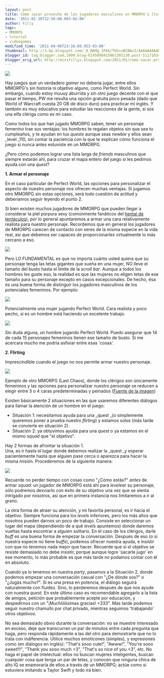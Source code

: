 ```yaml
---
layout: post
title: Cómo sacar provecho de los jugadores masculinos en MMORPG's [tutorial]
date: '2011-01-30T22:50:00.003-02:00'
author: Filly
tags:
- MMORPG
- tutorial
- videogames
modified_time: '2011-04-06T23:16:09.953-03:00'
thumbnail: http://3.bp.blogspot.com/_H_NAMg_1FKk/TUSsvBCBAxI/AAAAAAAAAHE/kFx3Wx7zN1I/s72-c/PWCleric.jpg
blogger_id: tag:blogger.com,1999:blog-6145090415061302130.post-5117103436059374465
blogger_orig_url: http://missfillys.blogspot.com/2011/01/como-sacar-provecho-de-los-jugadores.html
---
```


[![](http://3.bp.blogspot.com/_H_NAMg_1FKk/TUSsvBCBAxI/AAAAAAAAAHE/kFx3Wx7zN1I/s320/PWCleric.jpg)][0]  

Hay juegos que un verdadero _gamer_ no debería jugar, entre ellos MMORPG's sin historia ni objetivo alguno,
como Perfect World. Sin embargo, cuando estoy muuuy aburrida y sin otro juego decente con el que pasar el tiempo,
PW me resulta una opción gratuita poco pesada (dado que World of Warcraft cuesta 20 GB de disco duro) para practicar
mi inglés. Y también es muy educativo para estudiar las reacciones de la gente, si sos una elfa clériga como es mi caso.

Como todos los que han jugado MMORPG saben, tener un personaje femenino trae sus ventajas: los hombres te regalan
objetos sin que sea tu cumpleaños, y te ayudan en tus _quests_ aunque seas _newbie_ y ellos sean _level _110, sin
contar la paciencia con la que te explican cómo funciona el juego si nunca antes estuviste en un MMORPG.

¿Pero cómo podemos lograr una lista larga de _friends_ masculinos que siempre estarán ahí, para cruzar el mapa entero
del juego si les pedimos ayuda con una _quest_?

**1\. Armar el personaje**

En el caso particular de Perfect World, las opciones para personalizar el aspecto de nuestro personaje nos ofrecen
muchas ventajas. Si jugamos otro MMORPG sin estas opciones, será todo cuestión de actitud y deberíamos seguir leyendo
el punto 2\.

Si bien existen muchos jugadores de MMORPG que pueden llegar a considerar la piel púrpura sexy (comúnmente fanáticos
del [hentai de tentáculos][1]), por lo general apuntaremos a armar una cara relativamente realista para nuestro
personaje. Recordemos que en general los jugadores de MMORPG carecen de contacto con seres de la misma especie en la
vida real, así que debemos ser capaces de proporcionarles virtualmente lo más cercano a eso.

[![](http://1.bp.blogspot.com/_H_NAMg_1FKk/TUM2waeycfI/AAAAAAAAAGI/FqlYqh1abkg/s320/pwscreen1.jpg)][2]

Pero LO FUNDAMENTAL es que no importa cuánto usted quiera que su personaje tenga las tetas gigantes que sueña en
una mujer, NO lleve el tamaño del busto hasta el límite de la _scroll bar_. Aunque a todos los hombres les guste eso,
la realidad es que las mujeres no eligen tetas de ese tamaño para su personaje excepto en casos excepcionales.
De hecho, ésa es una buena forma de distinguir los jugadores masculinos de los potenciales femeninos. Por ejemplo:

[![](http://2.bp.blogspot.com/_H_NAMg_1FKk/TUM5xi6SXsI/AAAAAAAAAGo/n9xkuVUOJOs/s320/pwscreen31.jpg)][3]

Potencialmente una mujer jugando Perfect World. Cara realista y poco pecho, si es un hombre está haciendo un
excelente trabajo.

[![](http://2.bp.blogspot.com/_H_NAMg_1FKk/TUM5Hay914I/AAAAAAAAAGU/xl8CviNZR30/s320/pwscreen21.jpg)][4]

Sin duda alguna, un hombre jugando Perfect World. Puedo asegurar que 14 de cada 15 personajes femeninos tienen ese
tamaño de busto. Si me acercara mucho me podría asfixiar entre esas 'cosas'.

**2\. Flirting**

Imprescindible cuando el juego no nos permite armar nuestro personaje.  

[![](http://4.bp.blogspot.com/_H_NAMg_1FKk/TURvkr7mRCI/AAAAAAAAAHA/enOTDaCiEG0/s320/lastchaos.jpg)][5]

Ejemplo de otro MMORPG (Last Chaos), donde los clérigos son únicamente femeninos y las opciones para personalizar
nuestro personaje se reducen a elegir entre 3 o 4 caras predeterminadas y peinados ([Fuente de la imagen][6])

Existen básicamente 2 situaciones en las que usaremos diferentes diálogos para llamar la atención de un hombre en
el juego:

* Situación 1: necesitamos ayuda para una _quest _(o simplemente queremos poner a prueba nuestro _flirting_) y
estamos solos (más tarde se convierte en situación 2).
* Situación 2: ya obtuvimos ayuda para una _quest_ o ya estamos en el mismo _squad_ que "el objetivo".

Hay 2 formas de afrontar la situación 1\.  
Una, es ir hasta el lugar donde debemos realizar la _quest _y esperar pacientemente hasta que alguien pase cerca
o aparezca para hacer la misma misión. Procederemos de la siguiente manera:

[![](http://1.bp.blogspot.com/_H_NAMg_1FKk/TURs4TdZACI/AAAAAAAAAG8/Sw9U4qx3P48/s320/diagramapw.png)][7]

Recuerde no perder tiempo con cosas como "¿Cómo estás?" _antes_ de armar _squad_: un jugador de MMORPG está ahí
para _levelear_ su personaje, sólo podremos desviarlo con éxito de su objetivo una vez que se sienta intrigado por
nosotros, así que en primera instancia nos limitaremos a ir al grano.

La otra forma de atraer su atención, y mi favorita personal, es ir hacia el objetivo. Siempre funciona para los _levels_
inferiores, pero los más altos que nosotros pueden darnos un poco de trabajo. Consiste en seleccionar un lugar del mapa
(dependiendo de a qué _levels_ apuntemos) donde daremos vueltas hasta encontrar a alguien solitario.
En el caso de los clérigos, darle _buff_ es una buena forma de empezar la conversación. Después de eso
(o si nuestra especie no tiene _buffs_), podemos ofrecer nuestra ayuda, e insistir con que no tenemos nada mejor que
hacer. Recuerde que si el objetivo se resiste demasiado no debe insistir, porque aunque logre 'sacarle jugo' en ese
momento, lo más probable es que más tarde no podamos contar con él en absoluto.  

Cuando ya lo tenemos en nuestra _party_, pasamos a la Situación 2, donde podemos empezar una conversación casual con
"¿De dónde sos?" o "¿Jugás mucho?". Si es una presa en potencia, el diálogo seguirá naturalmente con fluidez. Sino,
lo perderemos después de que nos ayude con nuestra _quest_. En este último caso es recomendable agregarlo a la lista
de amigos, petición que probablemente acepte por educación, y despedirnos con un "¡Muchíiiiiisimas gracias! <333".
Más tarde podemos seguir nuestro chamullo por chat privado, mientras seguimos 'trabajando' otros objetivos.

No sea demasiado obvio durante la conversación: no se muestre interesado en exceso, deje que transcurran un par de
minutos entre cada pregunta que haga, pero responda rápidamente a las del otro para demostrarle que no lo trata con
indiferencia. Utilice muchos emoticones (simples), y expresiones como (en diálogos en inglés): "That's sooo cute!",
"Awww!", "You're sooo sweet!!!", "Thank you sooo much <3", "That's so nice of you <3", etc. No haga el papel de
intelectual: ellos no buscan mujeres inteligentes, buscan cualquier cosa que tenga un par de tetas, y conocen que
ninguna chica de alto IQ se enamoraría de ellos a través de un MMORPG; actúe como si estuviera imitando a Taylor
Swift y todo irá bien.  

[0]: http://3.bp.blogspot.com/_H_NAMg_1FKk/TUSsvBCBAxI/AAAAAAAAAHE/kFx3Wx7zN1I/s1600/PWCleric.jpg
[1]: http://es.wikipedia.org/wiki/Tentacle_rape
[2]: http://1.bp.blogspot.com/_H_NAMg_1FKk/TUM2waeycfI/AAAAAAAAAGI/FqlYqh1abkg/s1600/pwscreen1.jpg
[3]: http://2.bp.blogspot.com/_H_NAMg_1FKk/TUM5xi6SXsI/AAAAAAAAAGo/n9xkuVUOJOs/s1600/pwscreen31.jpg
[4]: http://2.bp.blogspot.com/_H_NAMg_1FKk/TUM5Hay914I/AAAAAAAAAGU/xl8CviNZR30/s1600/pwscreen21.jpg
[5]: http://4.bp.blogspot.com/_H_NAMg_1FKk/TURvkr7mRCI/AAAAAAAAAHA/enOTDaCiEG0/s1600/lastchaos.jpg
[6]: http://taringa.net/
[7]: http://1.bp.blogspot.com/_H_NAMg_1FKk/TURs4TdZACI/AAAAAAAAAG8/Sw9U4qx3P48/s1600/diagramapw.png
